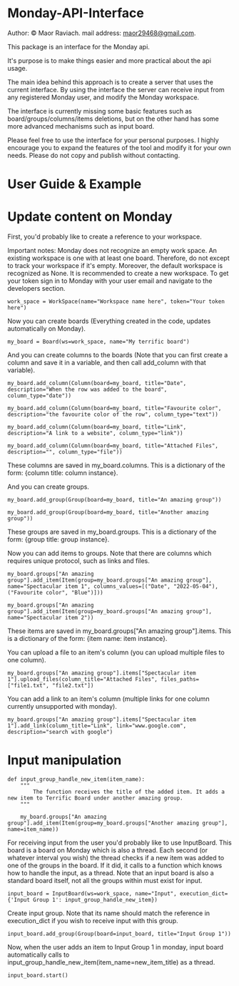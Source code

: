 # Monday-API-Interface
Author: © Maor Raviach.
mail address: maor29468@gmail.com. 

This package is an interface for the Monday api.

It's purpose is to make things easier and more practical about the api usage.

The main idea behind this approach is to create a server that uses the current interface.
By using the interface the server can receive input from any registered Monday user, and modify the Monday workspace.

The interface is currently missing some basic features such as board/groups/columns/items deletions, but 
on the other hand has some more advanced mechanisms such as input board.

Please feel free to use the interface for your personal purposes. I highly encourage you to expand the features 
of the tool and modify it for your own needs. 
Please do not copy and publish without contacting.


# User Guide & Example


# Update content on Monday

First, you'd probably like to create a reference to your workspace.

Important notes: Monday does not recognize an empty work space. An existing workspace is one with at least one board.
                 Therefore, do not except to track your workspace if it's empty.
                 Moreover, the default workspace is recognized as None. It is recommended to create a new workspace.
                 To get your token sign in to Monday with your user email and navigate to the developers section.

    work_space = WorkSpace(name="Workspace name here", token="Your token here")

Now you can create boards (Everything created in the code, updates automatically on Monday).

    my_board = Board(ws=work_space, name="My terrific board")

And you can create columns to the boards (Note that you can first create a column and save it in a variable, and then call add_column with that variable).

    my_board.add_column(Column(board=my_board, title="Date", description="When the row was added to the board", column_type="date"))
    
    my_board.add_column(Column(board=my_board, title="Favourite color", description="the favourite color of the row", column_type="text"))
    
    my_board.add_column(Column(board=my_board, title="Link", description="A link to a website", column_type="link"))
    
    my_board.add_column(Column(board=my_board, title="Attached Files", description="", column_type="file"))

These columns are saved in my_board.columns. This is a dictionary of the form: {column title: column instance}.

And you can create groups.

    my_board.add_group(Group(board=my_board, title="An amazing group"))
    
    my_board.add_group(Group(board=my_board, title="Another amazing group"))

These groups are saved in my_board.groups. This is a dictionary of the form: {group title: group instance}.

Now you can add items to groups. Note that there are columns which requires unique protocol, such as links and files.

    my_board.groups["An amazing group"].add_item(Item(group=my_board.groups["An amazing group"], name="Spectacular item 1", columns_values=[("Date", "2022-05-04"), ("Favourite color", "Blue")]))
                                                      
    my_board.groups["An amazing group"].add_item(Item(group=my_board.groups["An amazing group"], name="Spectacular item 2"))

These items are saved in my_board.groups["An amazing group"].items. This is a dictionary of the form: {item name: item instance}.

You can upload a file to an item's column (you can upload multiple files to one column).

    my_board.groups["An amazing group"].items["Spectacular item 1"].upload_files(column_title="Attached Files", files_paths=["file1.txt", "file2.txt"])

You can add a link to an item's column (multiple links for one column currently unsupported with monday).

    my_board.groups["An amazing group"].items["Spectacular item 1"].add_link(column_title="Link", link="www.google.com", description="search with google")


# Input manipulation


    def input_group_handle_new_item(item_name):
        """
            The function receives the title of the added item. It adds a new item to Terrific Board under another amazing group.
        """

        my_board.groups["An amazing group"].add_item(Item(group=my_board.groups["Another amazing group"], name=item_name))


For receiving input from the user you'd probably like to use InputBoard. This board is a board on Monday which is also a thread.
Each second (or whatever interval you wish) the thread checks if a new item was added to one of the groups in the
board. If it did, it calls to a function which knows how to handle the input, as a thread.
Note that an input board is also a standard board itself, not all the groups within must exist for input.

    input_board = InputBoard(ws=work_space, name="Input", execution_dict={'Input Group 1': input_group_handle_new_item})

Create input group. Note that its name should match the reference in execution_dict if you wish to receive input with
this group.
    
    input_board.add_group(Group(board=input_board, title="Input Group 1"))

Now, when the user adds an item to Input Group 1 in monday, input board automatically calls to
input_group_handle_new_item(item_name=new_item_title) as a thread.

    input_board.start()
